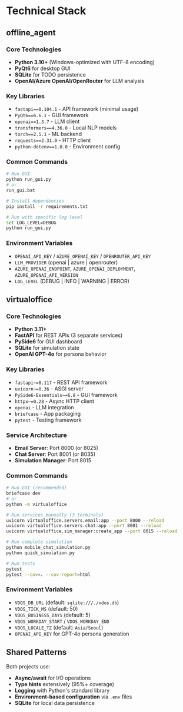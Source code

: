 # Technical Stack

## offline_agent

### Core Technologies
- **Python 3.10+** (Windows-optimized with UTF-8 encoding)
- **PyQt6** for desktop GUI
- **SQLite** for TODO persistence
- **OpenAI/Azure OpenAI/OpenRouter** for LLM analysis

### Key Libraries
- `fastapi==0.104.1` - API framework (minimal usage)
- `PyQt6==6.6.1` - GUI framework
- `openai==1.3.7` - LLM client
- `transformers==4.36.0` - Local NLP models
- `torch==2.5.1` - ML backend
- `requests==2.31.0` - HTTP client
- `python-dotenv==1.0.0` - Environment config

### Common Commands
```bash
# Run GUI
python run_gui.py
# or
run_gui.bat

# Install dependencies
pip install -r requirements.txt

# Run with specific log level
set LOG_LEVEL=DEBUG
python run_gui.py
```

### Environment Variables
- `OPENAI_API_KEY` / `AZURE_OPENAI_KEY` / `OPENROUTER_API_KEY`
- `LLM_PROVIDER` (openai | azure | openrouter)
- `AZURE_OPENAI_ENDPOINT`, `AZURE_OPENAI_DEPLOYMENT`, `AZURE_OPENAI_API_VERSION`
- `LOG_LEVEL` (DEBUG | INFO | WARNING | ERROR)

## virtualoffice

### Core Technologies
- **Python 3.11+**
- **FastAPI** for REST APIs (3 separate services)
- **PySide6** for GUI dashboard
- **SQLite** for simulation state
- **OpenAI GPT-4o** for persona behavior

### Key Libraries
- `fastapi~=0.117` - REST API framework
- `uvicorn~=0.36` - ASGI server
- `PySide6-Essentials~=6.8` - GUI framework
- `httpx~=0.28` - Async HTTP client
- `openai` - LLM integration
- `briefcase` - App packaging
- `pytest` - Testing framework

### Service Architecture
- **Email Server**: Port 8000 (or 8025)
- **Chat Server**: Port 8001 (or 8035)
- **Simulation Manager**: Port 8015

### Common Commands
```bash
# Run GUI (recommended)
briefcase dev
# or
python -m virtualoffice

# Run services manually (3 terminals)
uvicorn virtualoffice.servers.email:app --port 8000 --reload
uvicorn virtualoffice.servers.chat:app --port 8001 --reload
uvicorn virtualoffice.sim_manager:create_app --port 8015 --reload

# Run complete simulation
python mobile_chat_simulation.py
python quick_simulation.py

# Run tests
pytest
pytest --cov=. --cov-report=html
```

### Environment Variables
- `VDOS_DB_URL` (default: `sqlite:///./vdos.db`)
- `VDOS_TICK_MS` (default: 50)
- `VDOS_BUSINESS_DAYS` (default: 5)
- `VDOS_WORKDAY_START` / `VDOS_WORKDAY_END`
- `VDOS_LOCALE_TZ` (default: `Asia/Seoul`)
- `OPENAI_API_KEY` for GPT-4o persona generation

## Shared Patterns

Both projects use:
- **Async/await** for I/O operations
- **Type hints** extensively (95%+ coverage)
- **Logging** with Python's standard library
- **Environment-based configuration** via `.env` files
- **SQLite** for local data persistence
